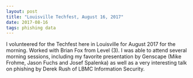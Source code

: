 ```yaml
---
layout: post
title: "Louisville Techfest, August 16, 2017"
date: 2017-08-16
tags: phishing data
---
```


 I volunteered for the Techfest here in Louisville for August 2017 for the morning. Worked with Brian Fox from Level (3). I was able to attend several morning sessions, including my favorite presentation by Genscape (Mike Frohme, Jason Fuchs and Josef Spalenka) as well as a very interesting talk on phishing by Derek Rush of LBMC Information Security.
